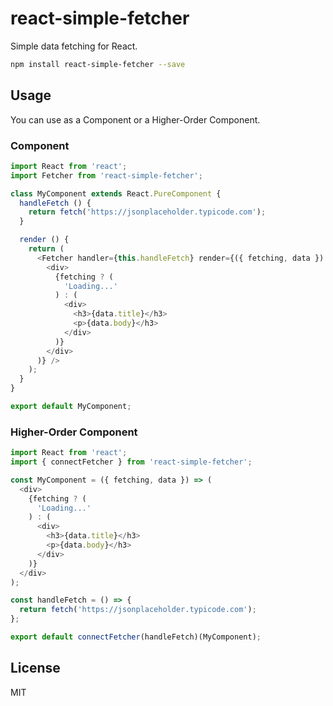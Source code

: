 # react-simple-fetcher
Simple data fetching for React.

```bash
npm install react-simple-fetcher --save
```

## Usage
You can use as a Component or a Higher-Order Component.

### Component
```js
import React from 'react';
import Fetcher from 'react-simple-fetcher';

class MyComponent extends React.PureComponent {
  handleFetch () {
    return fetch('https://jsonplaceholder.typicode.com');
  }

  render () {
    return (
      <Fetcher handler={this.handleFetch} render={({ fetching, data }) => (
        <div>
          {fetching ? (
            'Loading...'
          ) : (
            <div>
              <h3>{data.title}</h3>
              <p>{data.body}</h3>
            </div>
          )}
        </div>
      )} />
    );
  }
}

export default MyComponent;
```

### Higher-Order Component
```js
import React from 'react';
import { connectFetcher } from 'react-simple-fetcher';

const MyComponent = ({ fetching, data }) => (
  <div>
    {fetching ? (
      'Loading...'
    ) : (
      <div>
        <h3>{data.title}</h3>
        <p>{data.body}</h3>
      </div>
    )}
  </div>
);

const handleFetch = () => {
  return fetch('https://jsonplaceholder.typicode.com');  
};

export default connectFetcher(handleFetch)(MyComponent);
```

## License

MIT
